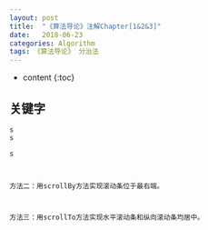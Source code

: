 ```yaml
---
layout: post
title:  "《算法导论》注解Chapter[1&2&3]"
date:   2018-06-23
categories: Algorithm
tags: 《算法导论》 分治法 
---
```

* content
{:toc}

## 关键字
    s
    s
```
s

```
<pre><code>
<p><body onload="scroll(0,document.body.scrollHeight) ">方法二：用scrollBy方法实现滚动条位于最右端。 </p>
<p><body onload="scrollBy(document.body.scrollWidth，0) ">方法三：用scrollTo方法实现水平滚动条和纵向滚动条均居中。 </p>
<body onload="scrollTo(document.body.scrollWidth/2,document.body.scrollHeight/2)">

</code></pre>
